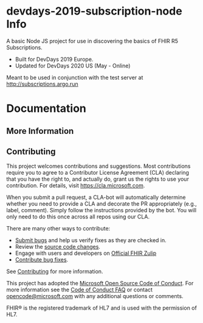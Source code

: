 # devdays-2019-subscription-node Info

A basic Node JS project for use in discovering the basics of FHIR R5 Subscriptions.

* Built for DevDays 2019 Europe.
* Updated for DevDays 2020 US (May - Online)

Meant to be used in conjunction with the test server at http://subscriptions.argo.run

# Documentation


## More Information


## Contributing
This project welcomes contributions and suggestions.  Most contributions require you to agree to a
Contributor License Agreement (CLA) declaring that you have the right to, and actually do, grant us
the rights to use your contribution. For details, visit https://cla.microsoft.com.

When you submit a pull request, a CLA-bot will automatically determine whether you need to provide
a CLA and decorate the PR appropriately (e.g., label, comment). Simply follow the instructions
provided by the bot. You will only need to do this once across all repos using our CLA.

There are many other ways to contribute:
* [Submit bugs](https://github.com/microsoft-healthcare-madison/devdays-2019-subscription-node/issues) and help us verify fixes as they are checked in.
* Review the [source code changes](https://github.com/microsoft-healthcare-madison/devdays-2019-subscription-node/pulls).
* Engage with users and developers on [Official FHIR Zulip](https://chat.fhir.org/)
* [Contribute bug fixes](CONTRIBUTING.md).

See [Contributing](CONTRIBUTING.md) for more information.

This project has adopted the [Microsoft Open Source Code of Conduct](https://opensource.microsoft.com/codeofconduct/).
For more information see the [Code of Conduct FAQ](https://opensource.microsoft.com/codeofconduct/faq/) or
contact [opencode@microsoft.com](mailto:opencode@microsoft.com) with any additional questions or comments.

FHIR&reg; is the registered trademark of HL7 and is used with the permission of HL7. 